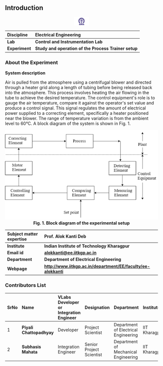 ## Introduction

<div align="center">
<img src="experiment/images/iitkgp.png" width="10%">
</div>

<b>Discipline | <b> Electrical Engineering 
:--|:--|
<b> Lab | <b> **Control and Instrumentation Lab**
<b> Experiment|     <b> **Study and operation of the Process Trainer setup**


### About the Experiment 
**System description**

Air is pulled from the atmosphere using a centrifugal blower and directed through a heater grid along a length of tubing before being 
released back into the atmosphere. This process involves heating the air flowing in the tube to achieve the desired temperature. 
The control equipment's role is to gauge the air temperature, compare it against the operator's set value and produce a control signal. 
This signal regulates the amount of electrical power supplied to a correcting element, specifically a heater positioned near the blower. 
The range of temperature variation is from the ambient level to 60&deg;C. A block diagram of the system is shown in Fig. 1.

<div align="center">
<img class="img-fluid"  src="experiment/images/plant_box2.png" alt=""><br>
<b>Fig. 1. Block diagram of the experimental setup</b> 
</div>


<b>Subject matter expertise | <b> **Prof. Alok Kanti Deb**
:--|:--|
<b> Institute | <b>  **Indian Institute of Technology Kharagpur**
<b> Email id|     <b>  **alokkanti@ee.iitkgp.ac.in**
<b> Department |  **Department of Electrical Engineering**
<b>Webpage| <b> http://www.iitkgp.ac.in/department/EE/faculty/ee-alokkanti

### Contributors List

SrNo | Name | VLabs Developer or Integration Engineer | Designation | Department| Institute
:--|:--|:--|:--|:--|:--|
1 | **Piyali Chattopadhyay** | Developer | Project Scientist | Department of Electrical Engineering | IIT Kharagpur | 
2 | **Subhasis Mahata** | Integration Engineer | Senior Project Scientist | Department of Mechanical Engineering | IIT Kharagpur |